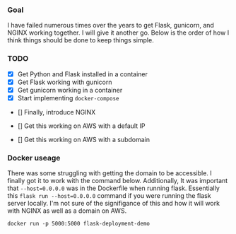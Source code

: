 ### Goal

I have failed numerous times over the years to get Flask, gunicorn, and NGINX working together. I will give it another go. Below is the order
of how I think things should be done to keep things simple.

### TODO

- [x] Get Python and Flask installed in a container
- [x] Get Flask working with gunicorn
- [x] Get gunicorn working in a container
- [x] Start implementing `docker-compose`
- [] Finally, introduce NGINX

- [] Get this working on AWS with a default IP
- [] Get this working on AWS with a subdomain


### Docker useage

There was some struggling with getting the domain to be accessible. I finally got it to work with the command below. Additionally, It was
important that `--host=0.0.0.0` was in the Dockerfile when running flask. Essentially this `flask run --host=0.0.0.0` command if you were running
the flask server locally. I'm not sure of the signifigance of this and how it will work with NGINX as well as a domain on AWS.


```
docker run -p 5000:5000 flask-deployment-demo
```
